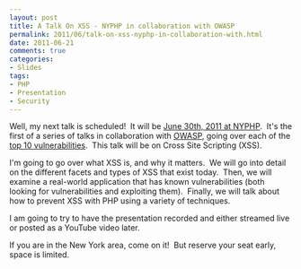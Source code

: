 ```yaml
---
layout: post
title: A Talk On XSS - NYPHP in collaboration with OWASP
permalink: 2011/06/talk-on-xss-nyphp-in-collaboration-with.html
date: 2011-06-21
comments: true
categories:
- Slides
tags:
- PHP
- Presentation
- Security
---
```


Well, my next talk is scheduled!  It will be [June 30th, 2011 at NYPHP](http://www.nyphp.org/PHP-Presentations/192_Cross-Site-Scripting-XSS-PHP-Security).  It's the first of a series of talks in collaboration with [OWASP](http://www.owasp.org/), going over each of the [top 10 vulnerabilities](https://www.owasp.org/index.php/Category:OWASP_Top_Ten_Project).  This talk will be on Cross Site Scripting (XSS).

<!--more-->

I'm going to go over what XSS is, and why it matters.  We will go into detail on the different facets and types of XSS that exist today.  Then, we will examine a real-world application that has known vulnerabilities (both looking for vulnerabilities and exploiting them).  Finally, we will talk about how to prevent XSS with PHP using a variety of techniques.


I am going to try to have the presentation recorded and either streamed live or posted as a YouTube video later. 


If you are in the New York area, come on it!  But reserve your seat early, space is limited.

